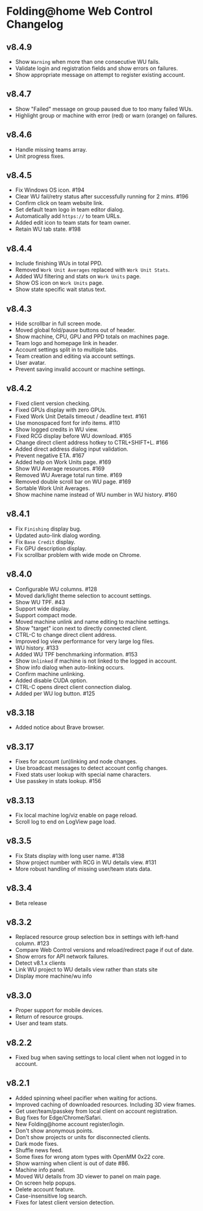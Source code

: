 Folding@home Web Control Changelog
=================================

## v8.4.9
 - Show ``Warning`` when more than one consecutive WU fails.
 - Validate login and registration fields and show errors on failures.
 - Show appropriate message on attempt to register existing account.

## v8.4.7
 - Show "Failed" message on group paused due to too many failed WUs.
 - Highlight group or machine with error (red) or warn (orange) on failures.

## v8.4.6
 - Handle missing teams array.
 - Unit progress fixes.

## v8.4.5
 - Fix Windows OS icon. #194
 - Clear WU fail/retry status after successfully running for 2 mins.  #196
 - Confirm click on team website link.
 - Set default team logo in team editor dialog.
 - Automatically add ``https://`` to team URLs.
 - Added edit icon to team stats for team owner.
 - Retain WU tab state.  #198

## v8.4.4
 - Include finishing WUs in total PPD.
 - Removed ``Work Unit Averages`` replaced with ``Work Unit Stats``.
 - Added WU filtering and stats on ``Work Units`` page.
 - Show OS icon on ``Work Units`` page.
 - Show state specific wait status text.

## v8.4.3
 - Hide scrollbar in full screen mode.
 - Moved global fold/pause buttons out of header.
 - Show machine, CPU, GPU and PPD totals on machines page.
 - Team logo and homepage link in header.
 - Account settings split in to multiple tabs.
 - Team creation and editing via account settings.
 - User avatar.
 - Prevent saving invalid account or machine settings.

## v8.4.2
 - Fixed client version checking.
 - Fixed GPUs display with zero GPUs.
 - Fixed Work Unit Details timeout / deadline text.  #161
 - Use monospaced font for info items.  #110
 - Show logged credits in WU view.
 - Fixed RCG display before WU download.  #165
 - Change direct client address hotkey to CTRL+SHIFT+L.  #166
 - Added direct address dialog input validation.
 - Prevent negative ETA.  #167
 - Added help on Work Units page. #169
 - Show WU Average resources.  #169
 - Removed WU Average total run time.  #169
 - Removed double scroll bar on WU page.  #169
 - Sortable Work Unit Averages.
 - Show machine name instead of WU number in WU history.  #160

## v8.4.1
 - Fix ``Finishing`` display bug.
 - Updated auto-link dialog wording.
 - Fix ``Base Credit`` display.
 - Fix GPU description display.
 - Fix scrollbar problem with wide mode on Chrome.

## v8.4.0
 - Configurable WU columns. #128
 - Moved dark/light theme selection to account settings.
 - Show WU TPF.  #43
 - Support wide display.
 - Support compact mode.
 - Moved machine unlink and name editing to machine settings.
 - Show "target" icon next to directly connected client.
 - CTRL-C to change direct client address.
 - Improved log view performance for very large log files.
 - WU history. #133
 - Added WU TPF benchmarking information. #153
 - Show ``Unlinked`` if machine is not linked to the logged in account.
 - Show info dialog when auto-linking occurs.
 - Confirm machine unlinking.
 - Added disable CUDA option.
 - CTRL-C opens direct client connection dialog.
 - Added per WU log button.  #125

## v8.3.18
 - Added notice about Brave browser.

## v8.3.17
 - Fixes for account (un)linking and node changes.
 - Use broadcast messages to detect account config changes.
 - Fixed stats user lookup with special name characters.
 - Use passkey in stats lookup. #156

## v8.3.13
 - Fix local machine log/viz enable on page reload.
 - Scroll log to end on LogView page load.

## v8.3.5
 - Fix Stats display with long user name. #138
 - Show project number with RCG in WU details view. #131
 - More robust handling of missing user/team stats data.

## v8.3.4
 - Beta release

## v8.3.2
 - Replaced resource group selection box in settings with left-hand column. #123
 - Compare Web Control versions and reload/redirect page if out of date.
 - Show errors for API network failures.
 - Detect v8.1.x clients
 - Link WU project to WU details view rather than stats site
 - Display more machine/wu info

## v8.3.0
 - Proper support for mobile devices.
 - Return of resource groups.
 - User and team stats.

## v8.2.2
 - Fixed bug when saving settings to local client when not logged in to account.

## v8.2.1
 - Added spinning wheel pacifier when waiting for actions.
 - Improved caching of downloaded resources.  Including 3D view frames.
 - Get user/team/passkey from local client on account registration.
 - Bug fixes for Edge/Chrome/Safari.
 - New Folding@home account register/login.
 - Don't show anonymous points.
 - Don't show projects or units for disconnected clients.
 - Dark mode fixes.
 - Shuffle news feed.
 - Some fixes for wrong atom types with OpenMM 0x22 core.
 - Show warning when client is out of date #86.
 - Machine info panel.
 - Moved WU details from 3D viewer to panel on main page.
 - On screen help popups.
 - Delete account feature.
 - Case-insensitive log search.
 - Fixes for latest client version detection.

